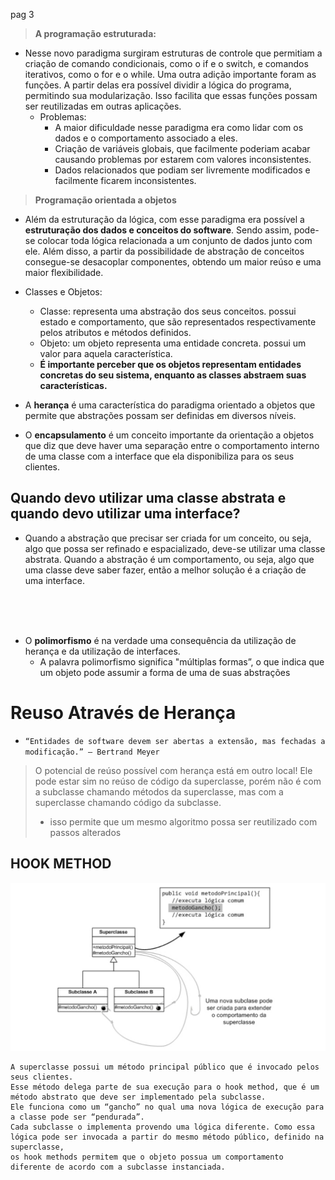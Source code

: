 pag 3

> **A programação estruturada:**
- Nesse novo paradigma surgiram estruturas de controle que permitiam a criação de comando condicionais, como o if e o switch, e comandos iterativos, como o for e o while. Uma outra adição importante foram as funções. A partir delas era possível dividir a lógica do programa, permitindo sua modularização. Isso facilita que essas funções possam ser reutilizadas em outras aplicações. 
  - Problemas:
    - A maior dificuldade nesse paradigma era como lidar com os dados e o comportamento associado a eles. 
    - Criação de variáveis globais, que facilmente poderiam acabar causando problemas por estarem com valores inconsistentes. 
    - Dados relacionados que podiam ser livremente modificados e facilmente ficarem inconsistentes.

> **Programação orientada a objetos**
- Além da estruturação da lógica, com esse paradigma era possível a **estruturação dos dados e conceitos do software**. Sendo assim, pode-se colocar toda lógica relacionada a um conjunto de dados junto com ele. Além disso, a partir da possibilidade de abstração de conceitos consegue-se desacoplar componentes, obtendo um maior reúso e uma maior flexibilidade.

- Classes e Objetos:
  - Classe: representa uma abstração dos seus conceitos.  possui estado e comportamento, que são representados respectivamente pelos atributos e métodos definidos.
  - Objeto: um objeto representa uma entidade concreta.  possui um valor para aquela característica. 
  - **É importante perceber que os objetos representam entidades concretas do seu sistema, enquanto as classes abstraem suas características.**

- A **herança** é uma característica do paradigma orientado a objetos que permite que abstrações possam ser definidas em diversos níveis. 

- O **encapsulamento** é um conceito importante da orientação a objetos que diz que deve haver uma separação entre o comportamento interno de uma classe com a interface que ela disponibiliza para os seus clientes.


## Quando devo utilizar uma classe abstrata e quando devo utilizar uma interface?
- Quando a abstração que precisar ser criada for um conceito, ou seja, algo que possa ser refinado e  espacializado, deve-se utilizar uma classe abstrata. Quando a abstração é um comportamento, ou seja, algo que uma classe deve saber fazer, então a melhor solução é a criação de uma interface.

<br/>
<br/>
<br/>

- O **polimorfismo** é na verdade uma consequência da utilização de herança e da utilização de interfaces.
  - A palavra polimorfismo significa "múltiplas formas”, o que indica que um objeto pode assumir a forma de uma de suas abstrações

# Reuso Através de Herança
- `“Entidades de software devem ser abertas a extensão, mas fechadas a modificação.” – Bertrand Meyer`

> O potencial de reúso possível com herança está em outro local! Ele pode estar sim no reúso de código da superclasse, porém não é com a subclasse chamando métodos da superclasse, mas com a superclasse chamando código da subclasse.
>   - isso permite que um mesmo algoritmo possa ser reutilizado com passos alterados


## HOOK METHOD

<img src="https://raw.githubusercontent.com/jcarloscody/teoria_designPatterns/main/img/hoock%20method.PNG">

```
A superclasse possui um método principal público que é invocado pelos seus clientes. 
Esse método delega parte de sua execução para o hook method, que é um método abstrato que deve ser implementado pela subclasse. 
Ele funciona como um “gancho” no qual uma nova lógica de execução para a classe pode ser “pendurada”.
Cada subclasse o implementa provendo uma lógica diferente. Como essa lógica pode ser invocada a partir do mesmo método público, definido na superclasse, 
os hook methods permitem que o objeto possua um comportamento diferente de acordo com a subclasse instanciada.
```
